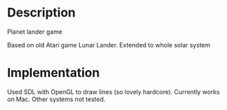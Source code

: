 Description
=============

Planet lander game

Based on old Atari game Lunar Lander. Extended to whole solar system

Implementation
=============
Used SDL with OpenGL to draw lines (so lovely hardcore).
Currently works on Mac. Other systems not tested.
